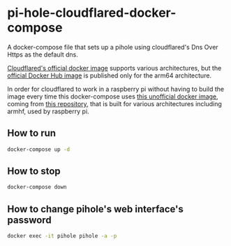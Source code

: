 # pi-hole-cloudflared-docker-compose
A docker-compose file that sets up a pihole using cloudflared's Dns Over Https as the default dns.

[Cloudflared's official docker image](https://github.com/cloudflare/cloudflared) supports various architectures, but the [official Docker Hub image](https://hub.docker.com/r/cloudflare/cloudflared) is published only for the arm64 architecture. 

In order for cloudflared to work in a raspberry pi without having to build the image every time this docker-compose uses [this unofficial docker image](https://hub.docker.com/r/jauderho/cloudflared/), coming from [this repository](https://github.com/jauderho/dockerfiles/tree/main/cloudflared), that is built for various architectures including armhf, used by raspberry pi.

## How to run
```bash
docker-compose up -d
```
## How to stop
```bash
docker-compose down
```
## How to change pihole's web interface's password
```bash
docker exec -it pihole pihole -a -p
```
